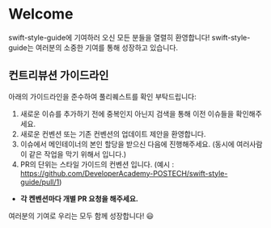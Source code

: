 # Welcome

swift-style-guide에 기여하러 오신 모든 분들을 열렬히 환영합니다!
swift-style-guide는 여러분의 소중한 기여를 통해 성장하고 있습니다.

## 컨트리뷰션 가이드라인

아래의 가이드라인을 준수하여 풀리퀘스트를 확인 부탁드립니다:

1. 새로운 이슈를 추가하기 전에 중복인지 아닌지 검색을 통해 이전 이슈들을 확인해주세요.
2. 새로운 컨벤션 또는 기존 컨벤션의 업데이트 제안을 환영합니다.
3. 이슈에서 메인테이너의 본인 할당을 받으신 다음에 진행해주세요. (동시에 여러사람이 같은 작업을 막기 위해서 입니다.)
4. PR의 단위는 스타일 가이드의 컨벤션 입니다. (예시 : https://github.com/DeveloperAcademy-POSTECH/swift-style-guide/pull/1)

- **각 켄벤션마다 개별 PR 요청을 해주세요.**


여러분의 기여로 우리는 모두 함께 성장합니다! :smiley:

